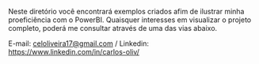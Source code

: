 Neste diretório você encontrará exemplos criados afim de ilustrar minha proeficiência com o PowerBI.
Quaisquer interesses em visualizar o projeto completo, poderá me consultar através de uma das vias abaixo.

E-mail: celoliveira17@gmail.com /
Linkedin: https://www.linkedin.com/in/carlos-oliv/
